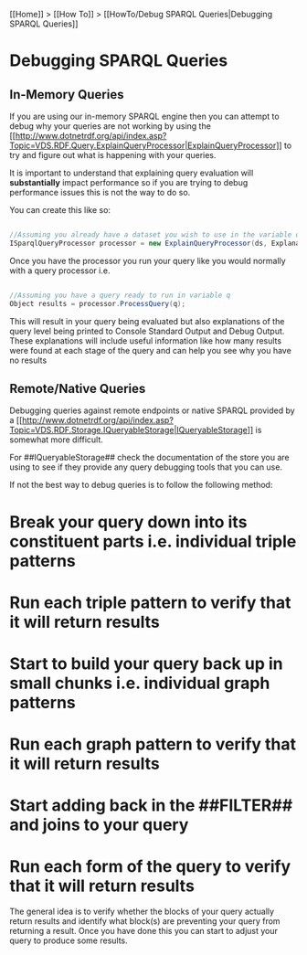 [[Home]] > [[How To]] > [[HowTo/Debug SPARQL Queries|Debugging SPARQL Queries]]

# Debugging SPARQL Queries 

## In-Memory Queries 

If you are using our in-memory SPARQL engine then you can attempt to debug why your queries are not working by using the [[http://www.dotnetrdf.org/api/index.asp?Topic=VDS.RDF.Query.ExplainQueryProcessor|ExplainQueryProcessor]] to try and figure out what is happening with your queries.

It is important to understand that explaining query evaluation will **substantially** impact performance so if you are trying to debug performance issues this is not the way to do so.

You can create this like so:

```csharp

//Assuming you already have a dataset you wish to use in the variable ds
ISparqlQueryProcessor processor = new ExplainQueryProcessor(ds, ExplanationLevel.Full);

```

Once you have the processor you run your query like you would normally with a query processor i.e.

```csharp

//Assuming you have a query ready to run in variable q
Object results = processor.ProcessQuery(q);
```

This will result in your query being evaluated but also explanations of the query level being printed to Console Standard Output and Debug Output.  These explanations will include useful information like how many results were found at each stage of the query and can help you see why you have no results

## Remote/Native Queries 

Debugging queries against remote endpoints or native SPARQL provided by a [[http://www.dotnetrdf.org/api/index.asp?Topic=VDS.RDF.Storage.IQueryableStorage|IQueryableStorage]] is somewhat more difficult.

For ##IQueryableStorage## check the documentation of the store you are using to see if they provide any query debugging tools that you can use.

If not the best way to debug queries is to follow the following method:

# Break your query down into its constituent parts i.e. individual triple patterns
# Run each triple pattern to verify that it will return results
# Start to build your query back up in small chunks i.e. individual graph patterns
# Run each graph pattern to verify that it will return results
# Start adding back in the ##FILTER## and joins to your query
# Run each form of the query to verify that it will return results

The general idea is to verify whether the blocks of your query actually return results and identify what block(s) are preventing your query from returning a result.  Once you have done this you can start to adjust your query to produce some results.
